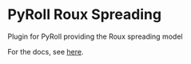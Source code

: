 # PyRoll Roux Spreading

Plugin for PyRoll providing the Roux spreading model

For the docs, see [here](docs/docs.pdf).